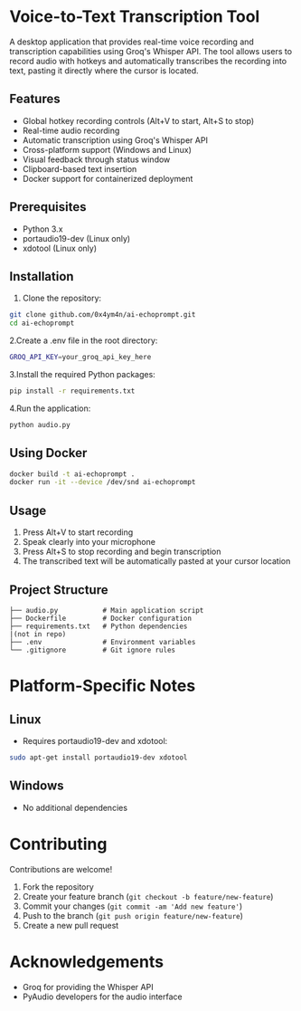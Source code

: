 # Voice-to-Text Transcription Tool

A desktop application that provides real-time voice recording and transcription capabilities using Groq's Whisper API. The tool allows users to record audio with hotkeys and automatically transcribes the recording into text, pasting it directly where the cursor is located.

## Features

- Global hotkey recording controls (Alt+V to start, Alt+S to stop)
- Real-time audio recording
- Automatic transcription using Groq's Whisper API
- Cross-platform support (Windows and Linux)
- Visual feedback through status window
- Clipboard-based text insertion
- Docker support for containerized deployment

## Prerequisites

- Python 3.x
- portaudio19-dev (Linux only)
- xdotool (Linux only)

## Installation

1. Clone the repository:
```bash
git clone github.com/0x4ym4n/ai-echoprompt.git
cd ai-echoprompt
```

2.Create a .env file in the root directory:

```bash
GROQ_API_KEY=your_groq_api_key_here
```

3.Install the required Python packages:

```bash
pip install -r requirements.txt
```

4.Run the application:

```bash
python audio.py
```

## Using Docker

```bash
docker build -t ai-echoprompt .
docker run -it --device /dev/snd ai-echoprompt
```

## Usage

1. Press Alt+V to start recording
2. Speak clearly into your microphone
3. Press Alt+S to stop recording and begin transcription
4. The transcribed text will be automatically pasted at your cursor location


## Project Structure

```
├── audio.py           # Main application script
├── Dockerfile         # Docker configuration
├── requirements.txt   # Python dependencies
|(not in repo)
├── .env               # Environment variables
└── .gitignore         # Git ignore rules
```

# Platform-Specific Notes

## Linux
* Requires portaudio19-dev and xdotool:
```bash
sudo apt-get install portaudio19-dev xdotool
```
## Windows
* No additional dependencies

# Contributing
Contributions are welcome!
1. Fork the repository
2. Create your feature branch (`git checkout -b feature/new-feature`)
3. Commit your changes (`git commit -am 'Add new feature'`)
4. Push to the branch (`git push origin feature/new-feature`)
5. Create a new pull request

# Acknowledgements
* Groq for providing the Whisper API
* PyAudio developers for the audio interface

